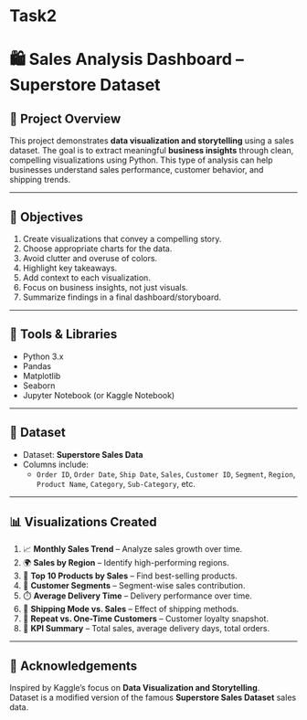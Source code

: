 # Task2
# 🛍️ Sales Analysis Dashboard – Superstore Dataset

## 📌 Project Overview

This project demonstrates **data visualization and storytelling** using a sales dataset. The goal is to extract meaningful **business insights** through clean, compelling visualizations using Python. This type of analysis can help businesses understand sales performance, customer behavior, and shipping trends.

---

## 🎯 Objectives

1. Create visualizations that convey a compelling story.
2. Choose appropriate charts for the data.
3. Avoid clutter and overuse of colors.
4. Highlight key takeaways.
5. Add context to each visualization.
6. Focus on business insights, not just visuals.
7. Summarize findings in a final dashboard/storyboard.

---

## 🧰 Tools & Libraries

- Python 3.x
- Pandas
- Matplotlib
- Seaborn
- Jupyter Notebook (or Kaggle Notebook)

---

## 📁 Dataset

- Dataset: **Superstore Sales Data**
- Columns include:
  - `Order ID`, `Order Date`, `Ship Date`, `Sales`, `Customer ID`, `Segment`, `Region`, `Product Name`, `Category`, `Sub-Category`, etc.

---

## 📊 Visualizations Created

1. 📈 **Monthly Sales Trend** – Analyze sales growth over time.
2. 🌍 **Sales by Region** – Identify high-performing regions.
3. 🛒 **Top 10 Products by Sales** – Find best-selling products.
4. 👥 **Customer Segments** – Segment-wise sales contribution.
5. ⏱️ **Average Delivery Time** – Delivery performance over time.
6. 🚚 **Shipping Mode vs. Sales** – Effect of shipping methods.
7. 🔁 **Repeat vs. One-Time Customers** – Customer loyalty snapshot.
8. 📌 **KPI Summary** – Total sales, average delivery days, total orders.

---

## 🙌 Acknowledgements

Inspired by Kaggle’s focus on **Data Visualization and Storytelling**.  
Dataset is a modified version of the famous **Superstore Sales Dataset** sales data.
